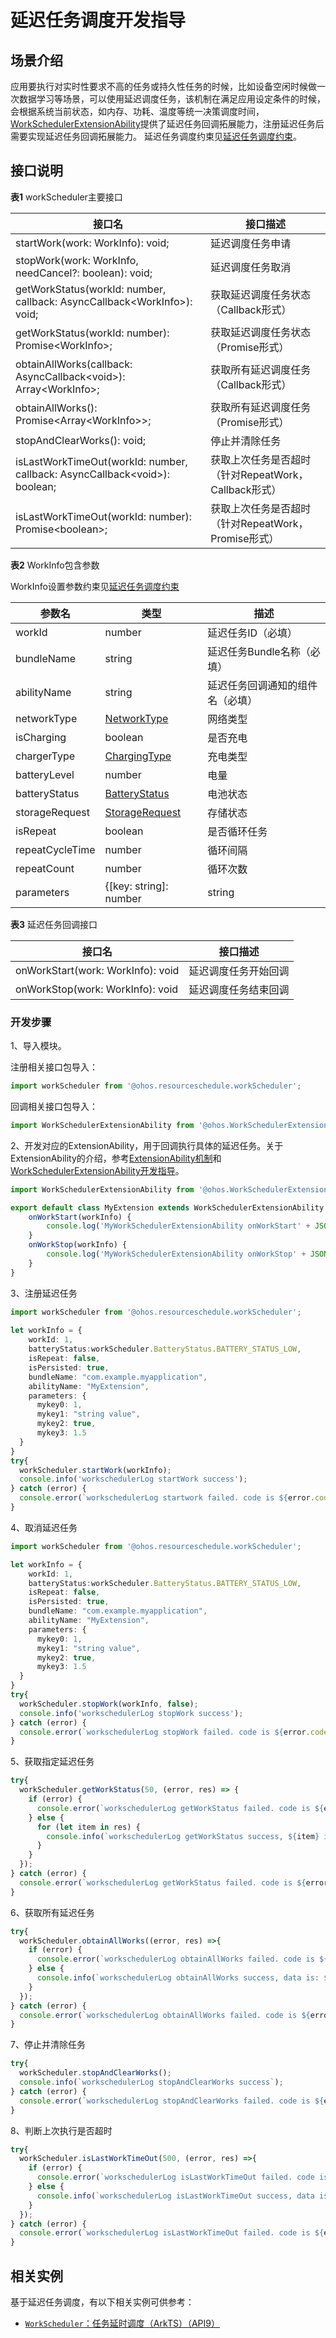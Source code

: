 # 延迟任务调度开发指导

## 场景介绍

应用要执行对实时性要求不高的任务或持久性任务的时候，比如设备空闲时候做一次数据学习等场景，可以使用延迟调度任务，该机制在满足应用设定条件的时候，会根据系统当前状态，如内存、功耗、温度等统一决策调度时间，[WorkSchedulerExtensionAbility](./workscheduler-extensionability.md)提供了延迟任务回调拓展能力，注册延迟任务后需要实现延迟任务回调拓展能力。
延迟任务调度约束见[延迟任务调度约束](./background-task-overview.md#延迟任务调度约束)。

## 接口说明

**表1** workScheduler主要接口

接口名                                                    |     接口描述                            
---------------------------------------------------------|-----------------------------------------
startWork(work: WorkInfo): void; | 延迟调度任务申请 
stopWork(work: WorkInfo, needCancel?: boolean): void;        | 延迟调度任务取消 
getWorkStatus(workId: number, callback: AsyncCallback\<WorkInfo>): void;| 获取延迟调度任务状态（Callback形式） 
getWorkStatus(workId: number): Promise\<WorkInfo>; | 获取延迟调度任务状态（Promise形式） 
obtainAllWorks(callback: AsyncCallback\<void>): Array\<WorkInfo>;| 获取所有延迟调度任务（Callback形式） 
obtainAllWorks(): Promise<Array\<WorkInfo>>;| 获取所有延迟调度任务（Promise形式） 
stopAndClearWorks(): void;| 停止并清除任务
isLastWorkTimeOut(workId: number, callback: AsyncCallback\<void>): boolean;| 获取上次任务是否超时（针对RepeatWork，Callback形式）
isLastWorkTimeOut(workId: number): Promise\<boolean>;| 获取上次任务是否超时（针对RepeatWork，Promise形式）

**表2** WorkInfo包含参数

WorkInfo设置参数约束见[延迟任务调度约束](./background-task-overview.md#延迟任务调度约束)

参数名| 类型 |描述                       
---------------------------------------------------------|-----------------------------------------|---------------------------------------------------------
workId| number | 延迟任务ID（必填） 
bundleName| string | 延迟任务Bundle名称（必填） 
abilityName| string | 延迟任务回调通知的组件名（必填）
networkType  | [NetworkType](../reference/apis/js-apis-resourceschedule-workScheduler.md#networktype) | 网络类型
isCharging| boolean | 是否充电 
chargerType| [ChargingType](../reference/apis/js-apis-resourceschedule-workScheduler.md#chargingtype) | 充电类型
batteryLevel| number | 电量
batteryStatus| [BatteryStatus](../reference/apis/js-apis-resourceschedule-workScheduler.md#batterystatus) | 电池状态
storageRequest| [StorageRequest](../reference/apis/js-apis-resourceschedule-workScheduler.md#storagerequest) |存储状态
isRepeat| boolean |是否循环任务
repeatCycleTime| number |循环间隔
repeatCount | number|循环次数
parameters | {[key: string]: number | string | boolean} |携带参数信息

**表3** 延迟任务回调接口

接口名                                                    |     接口描述                            
---------------------------------------------------------|-----------------------------------------
onWorkStart(work: WorkInfo): void | 延迟调度任务开始回调
onWorkStop(work: WorkInfo): void | 延迟调度任务结束回调

### 开发步骤

1、导入模块。

注册相关接口包导入：
```js
import workScheduler from '@ohos.resourceschedule.workScheduler';
```

回调相关接口包导入：
```js
import WorkSchedulerExtensionAbility from '@ohos.WorkSchedulerExtensionAbility';
```

2、开发对应的ExtensionAbility，用于回调执行具体的延迟任务。关于ExtensionAbility的介绍，参考[ExtensionAbility机制](../application-models/extensionability-overview.md)和[WorkSchedulerExtensionAbility开发指导](./workscheduler-extensionability.md)。

```ts
import WorkSchedulerExtensionAbility from '@ohos.WorkSchedulerExtensionAbility';

export default class MyExtension extends WorkSchedulerExtensionAbility {
    onWorkStart(workInfo) {
        console.log('MyWorkSchedulerExtensionAbility onWorkStart' + JSON.stringify(workInfo));
    }
    onWorkStop(workInfo) {
        console.log('MyWorkSchedulerExtensionAbility onWorkStop' + JSON.stringify(workInfo));
    }
}
```


3、注册延迟任务

```ts
import workScheduler from '@ohos.resourceschedule.workScheduler';
    
let workInfo = {
    workId: 1,
    batteryStatus:workScheduler.BatteryStatus.BATTERY_STATUS_LOW,
    isRepeat: false,
    isPersisted: true,
    bundleName: "com.example.myapplication",
    abilityName: "MyExtension",
    parameters: {
      mykey0: 1,
      mykey1: "string value",
      mykey2: true,
      mykey3: 1.5
  }
}
try{
  workScheduler.startWork(workInfo);
  console.info('workschedulerLog startWork success');
} catch (error) {
  console.error(`workschedulerLog startwork failed. code is ${error.code} message is ${error.message}`);
}
```


4、取消延迟任务

```ts
import workScheduler from '@ohos.resourceschedule.workScheduler';

let workInfo = {
    workId: 1,
    batteryStatus:workScheduler.BatteryStatus.BATTERY_STATUS_LOW,
    isRepeat: false,
    isPersisted: true,
    bundleName: "com.example.myapplication",
    abilityName: "MyExtension",
    parameters: {
      mykey0: 1,
      mykey1: "string value",
      mykey2: true,
      mykey3: 1.5
  }
}
try{
  workScheduler.stopWork(workInfo, false);
  console.info('workschedulerLog stopWork success');
} catch (error) {
  console.error(`workschedulerLog stopWork failed. code is ${error.code} message is ${error.message}`);
}
```


5、获取指定延迟任务

```ts
try{
  workScheduler.getWorkStatus(50, (error, res) => {
    if (error) {
      console.error(`workschedulerLog getWorkStatus failed. code is ${error.code} message is ${error.message}`);
    } else {
      for (let item in res) {
        console.info(`workschedulerLog getWorkStatus success, ${item} is: ${res[item]}`);
      }
    }
  });
} catch (error) {
  console.error(`workschedulerLog getWorkStatus failed. code is ${error.code} message is ${error.message}`);
}
```


6、获取所有延迟任务

```ts
try{
  workScheduler.obtainAllWorks((error, res) =>{
    if (error) {
      console.error(`workschedulerLog obtainAllWorks failed. code is ${error.code} message is ${error.message}`);
    } else {
      console.info(`workschedulerLog obtainAllWorks success, data is: ${JSON.stringify(res)}`);
    }
  });
} catch (error) {
  console.error(`workschedulerLog obtainAllWorks failed. code is ${error.code} message is ${error.message}`);
}
```

7、停止并清除任务

```ts
try{
  workScheduler.stopAndClearWorks();
  console.info(`workschedulerLog stopAndClearWorks success`);
} catch (error) {
  console.error(`workschedulerLog stopAndClearWorks failed. code is ${error.code} message is ${error.message}`);
}
```

8、判断上次执行是否超时

```ts
try{
  workScheduler.isLastWorkTimeOut(500, (error, res) =>{
    if (error) {
      console.error(`workschedulerLog isLastWorkTimeOut failed. code is ${error.code} message is ${error.message}`);
    } else {
      console.info(`workschedulerLog isLastWorkTimeOut success, data is: ${res}`);
    }
  });
} catch (error) {
  console.error(`workschedulerLog isLastWorkTimeOut failed. code is ${error.code} message is ${error.message}`);
}
```

## 相关实例

基于延迟任务调度，有以下相关实例可供参考：

- [`WorkScheduler`：任务延时调度（ArkTS）（API9）](https://gitee.com/openharmony/applications_app_samples/tree/OpenHarmony-4.0-Beta1/code/BasicFeature/TaskManagement/WorkScheduler)